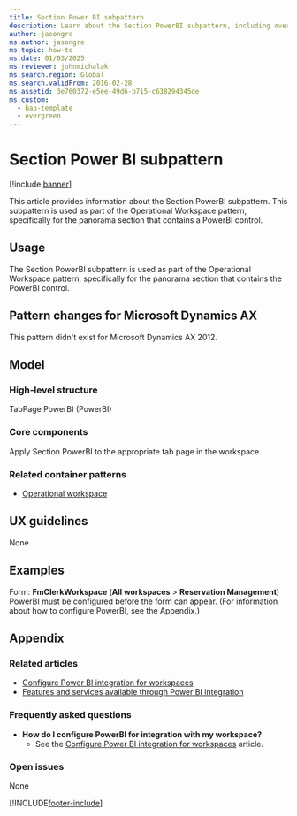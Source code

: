 ```yaml
---
title: Section Power BI subpattern
description: Learn about the Section PowerBI subpattern, including overviews on usage, wireframes, models, UX guidelines, and examples.
author: jasongre
ms.author: jasongre
ms.topic: how-to
ms.date: 01/03/2025
ms.reviewer: johnmichalak
ms.search.region: Global
ms.search.validFrom: 2016-02-28
ms.assetid: 3e760372-e5ee-49d6-b715-c638294345de
ms.custom: 
  - bap-template
  - evergreen
---
```


# Section Power BI subpattern

[!include [banner](../includes/banner.md)]

This article provides information about the Section PowerBI subpattern. This subpattern is used as part of the Operational Workspace pattern, specifically for the panorama section that contains a PowerBI control.

## Usage

The Section PowerBI subpattern is used as part of the Operational Workspace pattern, specifically for the panorama section that contains the PowerBI control.

## Pattern changes for Microsoft Dynamics AX
This pattern didn't exist for Microsoft Dynamics AX 2012.

## Model
### High-level structure

TabPage PowerBI (PowerBI)

### Core components

Apply Section PowerBI to the appropriate tab page in the workspace.

### Related container patterns

-   [Operational workspace](workspace-form-pattern.md)

## UX guidelines
None

## Examples
Form: **FmClerkWorkspace** (**All workspaces** &gt; **Reservation Management**) PowerBI must be configured before the form can appear. (For information about how to configure PowerBI, see the Appendix.)

## Appendix
### Related articles

-   [Configure Power BI integration for workspaces](../analytics/configure-power-bi-integration.md)
-   [Features and services available through Power BI integration](../analytics/power-bi-integration.md)

### Frequently asked questions

-   **How do I configure PowerBI for integration with my workspace?**
    -   See the [Configure Power BI integration for workspaces](../analytics/configure-power-bi-integration.md) article.

### Open issues

None





[!INCLUDE[footer-include](../../../includes/footer-banner.md)]
